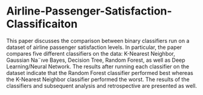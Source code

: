 # Airline-Passenger-Satisfaction-Classificaiton
This paper discusses the comparison between binary classifiers run on a dataset of airline passenger satisfaction levels. In particular, the paper compares five different classifiers on the data: K-Nearest Neighbor, Gaussian Na¨ıve Bayes, Decision Tree, Random Forest, as well as Deep Learning/Neural Network. The results after running each classifier on the dataset indicate that the Random Forest classifier performed best whereas the K-Nearest Neighbor classifier performed the worst. The results of the classifiers and subsequent analysis and retrospective are presented as well.
